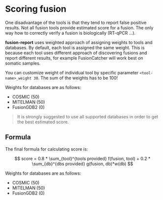 # Scoring fusion

One disadvantage of the tools is that they tend to report false positive results. Not all fusion tools provide
estimated score for a fusion. The only way how to correctly verify a fusion is biologically (RT-qPCR …).

**fusion-report** uses weighted approach of assigning weights to tools and databases. By default, each tool
is assigned the same weight. This is because each tool uses different approach of discovering fusions and
report different results, for example FusionCatcher will work best on somatic samples.

You can customize weight of individual tool by specific parameter `<tool-name>_weight 30`.
The sum of the weights has to be 100!

Weights for databases are as follows:

* COSMIC (50)
* MITELMAN (50)
* FusionGDB2 (0)

> It is strongly suggested to use all supported databases in order to get the best estimated score.
>

## Formula

The final formula for calculating score is:

$$
score = 0.8 * \sum_{tool}^{tools provided} f(fusion, tool) + 0.2 * \sum_{db}^{dbs provided} g(fusion, db)*w(db)
$$

Weights for databases are as follows:

* COSMIC (50)
* MITELMAN (50)
* FusionGDB2 (0)
